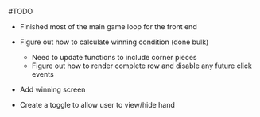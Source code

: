 #TODO

- Finished most of the main game loop for the front end

- Figure out how to calculate winning condition (done bulk)
  - Need to update functions to include corner pieces
  - Figure out how to render complete row and disable any future click events
- Add winning screen
- Create a toggle to allow user to view/hide hand
